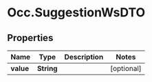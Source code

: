 # Occ.SuggestionWsDTO

## Properties
Name | Type | Description | Notes
------------ | ------------- | ------------- | -------------
**value** | **String** |  | [optional] 


